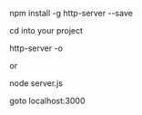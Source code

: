 npm install -g http-server --save

cd into your project

http-server -o


or

node server.js

goto localhost:3000




